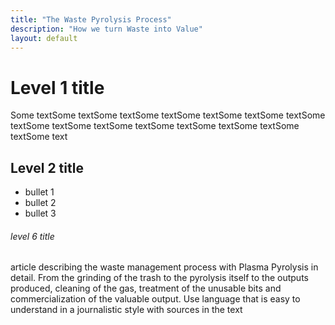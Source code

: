```yaml
---
title: "The Waste Pyrolysis Process"
description: "How we turn Waste into Value"
layout: default
---
```


# Level 1 title

Some textSome textSome textSome textSome textSome textSome textSome textSome textSome textSome textSome textSome textSome textSome textSome text

## Level 2 title

* bullet 1
* bullet 2
* bullet 3

###### level 6 title

article describing the waste management process with Plasma Pyrolysis in detail. From the grinding of the trash to the pyrolysis itself to the outputs produced, cleaning of the gas, treatment of the unusable bits and commercialization of the valuable output. Use language that is easy to understand in a journalistic style with sources in the text
